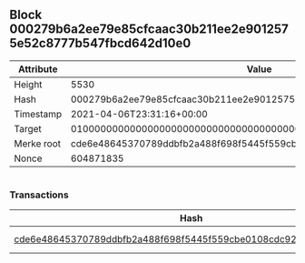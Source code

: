 ## Block 000279b6a2ee79e85cfcaac30b211ee2e9012575e52c8777b547fbcd642d10e0

Attribute | Value
--- | ---
Height | 5530
Hash | 000279b6a2ee79e85cfcaac30b211ee2e9012575e52c8777b547fbcd642d10e0
Timestamp | 2021-04-06T23:31:16+00:00
Target | 0100000000000000000000000000000000000000000000000000000000000000
Merke root | cde6e48645370789ddbfb2a488f698f5445f559cbe0108cdc92247fb4ddd22e9
Nonce | 604871835

```

```

### Transactions

Hash | Amount
--- | ---
[cde6e48645370789ddbfb2a488f698f5445f559cbe0108cdc92247fb4ddd22e9](cde6e48645370789ddbfb2a488f698f5445f559cbe0108cdc92247fb4ddd22e9.md) | 10.00000000 SKEPTI 
